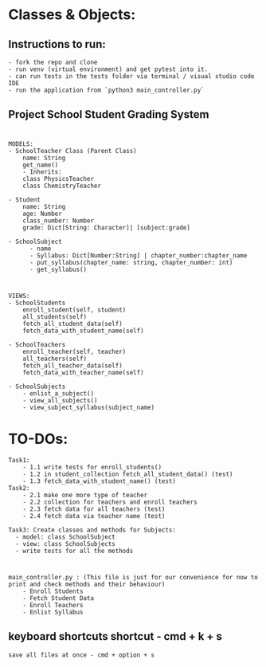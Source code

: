 # Classes & Objects:

## Instructions to run:
    - fork the repo and clone
    - run venv (virtual environment) and get pytest into it.
    - can run tests in the tests folder via terminal / visual studio code IDE
    - run the application from `python3 main_controller.py`

## Project School Student Grading System

#

    MODELS:
    - SchoolTeacher Class (Parent Class)
        name: String
        get_name()
        - Inherits:
        class PhysicsTeacher
        class ChemistryTeacher

    - Student 
        name: String
        age: Number
        class_number: Number
        grade: Dict[String: Character]| [subject:grade]

    - SchoolSubject
          - name
          - Syllabus: Dict[Number:String] | chapter_number:chapter_name
          - put_syllabus(chapter_name: string, chapter_number: int)
          - get_syllabus()
#
    VIEWS:
    - SchoolStudents
        enroll_student(self, student)
        all_students(self)
        fetch_all_student_data(self)
        fetch_data_with_student_name(self)

    - SchoolTeachers
        enroll_teacher(self, teacher)
        all_teachers(self)
        fetch_all_teacher_data(self)
        fetch_data_with_teacher_name(self)

    - SchoolSubjects
        - enlist_a_subject()
        - view_all_subjects()
        - view_subject_syllabus(subject_name)

#

# TO-DOs:
    Task1:
        - 1.1 write tests for enroll_students()
        - 1.2 in student_collection fetch_all_student_data() (test)
        - 1.3 fetch_data_with_student_name() (test)
    Task2:
        - 2.1 make one more type of teacher
        - 2.2 collection for teachers and enroll teachers
        - 2.3 fetch data for all teachers (test)
        - 2.4 fetch data via teacher name (test)
  
    Task3: Create classes and methods for Subjects:
      - model: class SchoolSubject
      - view: class SchoolSubjects
      - write tests for all the methods

#

    main_controller.py : (This file is just for our convenience for now to print and check methods and their behaviour)
        - Enroll Students
        - Fetch Student Data
        - Enroll Teachers
        - Enlist Syllabus
                
## keyboard shortcuts shortcut - cmd + k + s
    save all files at once - cmd + option + s
    

